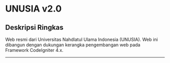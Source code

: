 # UNUSIA v2.0 

## Deskripsi Ringkas
Web resmi dari Universitas Nahdlatul Ulama Indonesia (UNUSIA). Web ini dibangun dengan dukungan kerangka pengembangan web pada Framework CodeIgniter 4.x. 

<hr>